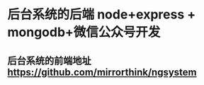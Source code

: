 # 后台系统的后端  node+express + mongodb+微信公众号开发

## 后台系统的前端地址 https://github.com/mirrorthink/ngsystem






